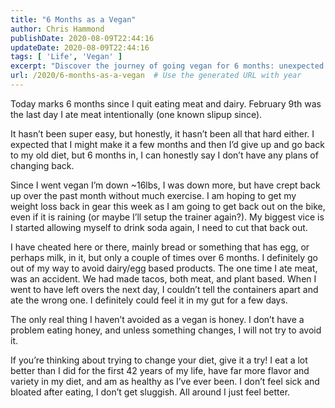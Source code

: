 ```yaml
---
title: "6 Months as a Vegan"
author: Chris Hammond
publishDate: 2020-08-09T22:44:16
updateDate: 2020-08-09T22:44:16
tags: [ 'Life', 'Vegan' ]
excerpt: "Discover the journey of going vegan for 6 months: unexpected results, challenges faced, and the positive impact on health and lifestyle."
url: /2020/6-months-as-a-vegan  # Use the generated URL with year
---
```

<p>Today marks 6 months since I quit eating meat and dairy. February 9th was the last day I ate meat intentionally (one known slipup since). </p>  <p>It hasn’t been super easy, but honestly, it hasn’t been all that hard either. I expected that I might make it a few months and then I’d give up and go back to my old diet, but 6 months in, I can honestly say I don’t have any plans of changing back.</p>  <p>Since I went vegan I’m down ~16lbs, I was down more, but have crept back up over the past month without much exercise. I am hoping to get my weight loss back in gear this week as I am going to get back out on the bike, even if it is raining (or maybe I’ll setup the trainer again?). My biggest vice is I started allowing myself to drink soda again, I need to cut that back out.</p>  <p>I have cheated here or there, mainly bread or something that has egg, or perhaps milk, in it, but only a couple of times over 6 months. I definitely go out of my way to avoid dairy/egg based products. The one time I ate meat, was an accident. We had made tacos, both meat, and plant based. When I went to have left overs the next day, I couldn’t tell the containers apart and ate the wrong one. I definitely could feel it in my gut for a few days.</p>  <p>The only real thing I haven’t avoided as a vegan is honey. I don’t have a problem eating honey, and unless something changes, I will not try to avoid it. </p>  <p>If you’re thinking about trying to change your diet, give it a try! I eat a lot better than I did for the first 42 years of my life, have far more flavor and variety in my diet, and am as healthy as I’ve ever been. I don’t feel sick and bloated after eating, I don’t get sluggish. All around I just feel better.</p>

